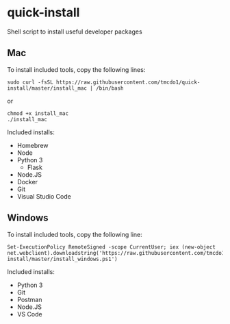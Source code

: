 # quick-install
Shell script to install useful developer packages

## Mac
To install included tools, copy the following lines:
```
sudo curl -fsSL https://raw.githubusercontent.com/tmcdo1/quick-install/master/install_mac | /bin/bash
```
or
```
chmod +x install_mac
./install_mac
```

Included installs:
- Homebrew
- Node
- Python 3
  - Flask
- Node.JS
- Docker
- Git
- Visual Studio Code

## Windows
To install included tools, copy the following line:
```
Set-ExecutionPolicy RemoteSigned -scope CurrentUser; iex (new-object net.webclient).downloadstring('https://raw.githubusercontent.com/tmcdo1/quick-install/master/install_windows.ps1')
```

Included installs:
- Python 3
- Git
- Postman
- Node.JS
- VS Code